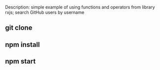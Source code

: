 Description: 
simple example of using functions and operators from library rxjs;
search GitHub users by username
## git clone
## npm install
## npm start
